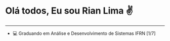
<!---
CaarlosRiian/CaarlosRiian is a ✨ special ✨ repository because its `README.md` (this file) appears on your GitHub profile.
You can click the Preview link to take a look at your changes.
--->
<h1>Olá todos, Eu sou Rian Lima ✌️</h1>
<hr>
<ul>
<li>💻 Graduando em Análise e Desenvolvimento de Sistemas IFRN [1/7] </li>
</ul>

